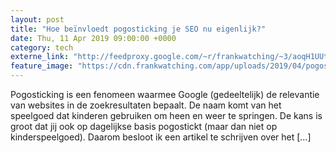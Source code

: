 ```yaml
---
layout: post
title: "Hoe beïnvloedt pogosticking je SEO nu eigenlijk?"
date: Thu, 11 Apr 2019 09:00:00 +0000
category: tech
externe_link: "http://feedproxy.google.com/~r/frankwatching/~3/aoqH1UUtEJg/"
feature_image: "https://cdn.frankwatching.com/app/uploads/2019/04/pogoskipping-onderdeel-SEO--214x155.jpg"
---
```


Pogosticking is een fenomeen waarmee Google (gedeeltelijk) de relevantie van websites in de zoekresultaten bepaalt. De naam komt van het speelgoed dat kinderen gebruiken om heen en weer te springen. De kans is groot dat jij ook op dagelijkse basis pogostickt (maar dan niet op kinderspeelgoed). Daarom besloot ik een artikel te schrijven over het [&#8230;]<img src="http://feeds.feedburner.com/~r/frankwatching/~4/aoqH1UUtEJg" height="1" width="1" alt=""/>
